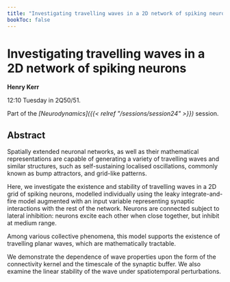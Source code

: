 ```yaml
---
title: "Investigating travelling waves in a 2D network of spiking neurons"
bookToc: false
---
```


# Investigating travelling waves in a 2D network of spiking neurons

**Henry Kerr**

12:10 Tuesday in 2Q50/51.

Part of the *[Neurodynamics]({{< relref "/sessions/session24" >}})* session.

## Abstract

Spatially extended neuronal networks, as well as their mathematical representations are capable of generating a variety of travelling waves and similar structures, such as self-sustaining localised oscillations, commonly known as bump attractors, and grid-like patterns.

Here, we investigate the existence and stability of travelling waves in a 2D grid of spiking neurons, modelled individually using the leaky integrate-and-fire model augmented with an input variable representing synaptic interactions with the rest of the network.  Neurons are connected subject to lateral inhibition: neurons excite each other when close together, but inhibit at medium range.

Among various collective phenomena, this model supports the existence of travelling planar waves, which are mathematically tractable.

We demonstrate the dependence of wave properties upon the form of the connectivity kernel and the timescale of the synaptic buffer.  We also examine the linear stability of the wave under spatiotemporal perturbations.


